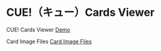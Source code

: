 # CUE!（キュー）Cards Viewer

CUE! Cards Viewer [Demo](https://cpk0521.github.io/CUE-Cards-Viewer/ "Demo")

Card Image Files [Card Image Files](https://mega.nz/folder/I4QUgLaR#L9jbkeVTpSFJ64TqYSjEEA "Card Image Files")
